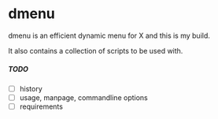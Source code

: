 dmenu
=====
dmenu is an efficient dynamic menu for X and this is my build.

It also contains a collection of scripts to be used with.

##### TODO
* [ ] history
* [ ] usage, manpage, commandline options
* [ ] requirements
